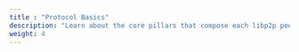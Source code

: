 ```yaml
---
title : "Protocol Basics"
description: "Learn about the core pillars that compose each libp2p peer and a libp2p network."
weight: 4
---
```

